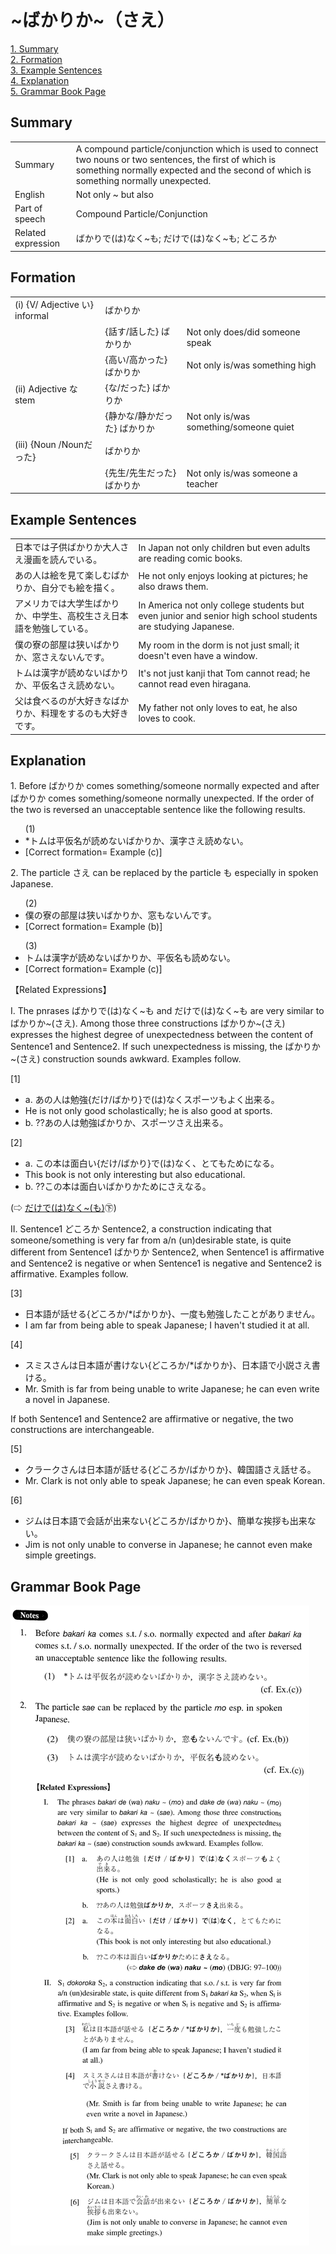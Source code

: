 # ~ばかりか~（さえ）

[1. Summary](#summary)<br>
[2. Formation](#formation)<br>
[3. Example Sentences](#example-sentences)<br>
[4. Explanation](#explanation)<br>
[5. Grammar Book Page](#grammar-book-page)<br>


## Summary

<table><tr>   <td>Summary</td>   <td>A compound particle/conjunction which is used to connect two nouns or two sentences, the first of which is something normally expected and the second of which is something normally unexpected.</td></tr><tr>   <td>English</td>   <td>Not only ~ but also</td></tr><tr>   <td>Part of speech</td>   <td>Compound Particle/Conjunction</td></tr><tr>   <td>Related expression</td>   <td>ばかりで(は)なく~も; だけで(は)なく~も; どころか</td></tr></table>

## Formation

<table class="table"> <tbody><tr class="tr head"> <td class="td"><span class="numbers">(i)</span> <span> <span class="bold">{V/   Adjective い} informal</span></span></td> <td class="td"><span class="concept">ばかりか</span> </td> <td class="td"><span>&nbsp;</span></td> </tr> <tr class="tr"> <td class="td"><span>&nbsp;</span></td> <td class="td"><span>{話す/話した} <span class="concept">ばかりか</span></span></td> <td class="td"><span>Not only does/did someone    speak</span></td> </tr> <tr class="tr"> <td class="td"><span>&nbsp;</span></td> <td class="td"><span>{高い/高かった} <span class="concept">ばかりか</span></span></td> <td class="td"><span>Not only is/was something    high</span></td> </tr> <tr class="tr head"> <td class="td"><span class="numbers">(ii)</span> <span> <span class="bold">Adjective    な stem</span></span></td> <td class="td"><span>{<span class="concept">な</span>/<span class="concept">だった</span>} <span class="concept">ばかりか</span></span></td> <td class="td"><span>&nbsp;</span></td> </tr> <tr class="tr"> <td class="td"><span>&nbsp;</span></td> <td class="td"><span>{静か<span class="concept">な</span>/静か<span class="concept">だった</span>} <span class="concept">ばかりか</span></span></td> <td class="td"><span>Not only is/was    something/someone quiet</span></td> </tr> <tr class="tr head"> <td class="td"><span class="numbers">(iii)</span> <span> <span class="bold">{Noun /Nounだった}</span></span></td> <td class="td"><span class="concept">ばかりか</span> </td> <td class="td"><span>&nbsp;</span></td> </tr> <tr class="tr"> <td class="td"><span>&nbsp;</span></td> <td class="td"><span>{先生/先生だった} <span class="concept">ばかりか</span></span></td> <td class="td"><span>Not only is/was someone a    teacher</span></td> </tr> </tbody></table>

## Example Sentences

<table><tr>   <td>日本では子供ばかりか大人さえ漫画を読んでいる。</td>   <td>In Japan not only children but even adults are reading comic books.</td></tr><tr>   <td>あの人は絵を見て楽しむばかりか、自分でも絵を描く。</td>   <td>He not only enjoys looking at pictures; he also draws them.</td></tr><tr>   <td>アメリカでは大学生ばかりか、中学生、高校生さえ日本語を勉強している。</td>   <td>In America not only college students but even junior and senior high school students are studying Japanese.</td></tr><tr>   <td>僕の寮の部屋は狭いばかりか、窓さえないんです。</td>   <td>My room in the dorm is not just small; it doesn't even have a window.</td></tr><tr>   <td>トムは漢字が読めないばかりか、平仮名さえ読めない。</td>   <td>It's not just kanji that Tom cannot read; he cannot read even hiragana.</td></tr><tr>   <td>父は食べるのが大好きなばかりか、料理をするのも大好きです。</td>   <td>My father not only loves to eat, he also loves to cook.</td></tr></table>

## Explanation

<p>1. Before <span class="cloze">ばかりか</span> comes something/someone normally expected and after <span class="cloze">ばかりか</span> comes something/someone normally unexpected. If the order of the two is reversed an unacceptable sentence like the following results.</p>  <ul>(1) <li>*トムは平仮名が読めない<span class="cloze">ばかりか</span>、漢字<span class="cloze">さえ</span>読めない。</li> <div class="divide"></div> <li>[Correct formation= Example (c)]</li> </ul>  <p>2. The particle <span class="cloze">さえ</span> can be replaced by the particle も especially in spoken Japanese.</p>  <ul>(2) <li>僕の寮の部屋は狭い<span class="cloze">ばかりか</span>、窓もないんです。</li> <div class="divide"></div> <li>[Correct formation= Example (b)]</li> </ul>  <ul>(3) <li>トムは漢字が読めない<span class="cloze">ばかりか</span>、平仮名も読めない。</li> <div class="divide"></div> <li>[Correct formation= Example (c)]</li> </ul>  <p>【Related Expressions】</p>  <p>I. The pnrases ばかりで(は)なく~も and だけで(は)なく~も are very similar to <span class="cloze">ばかりか</span>~(<span class="cloze">さえ</span>). Among those three constructions <span class="cloze">ばかりか</span>~(<span class="cloze">さえ</span>) expresses the highest degree of unexpectedness between the content of Sentence1 and Sentence2. If such unexpectedness is missing, the <span class="cloze">ばかりか</span>~(<span class="cloze">さえ</span>) construction sounds awkward. Examples follow.</p>  <p>[1]</p>  <ul> <li>a. あの人は勉強{だけ/ばかり}で(は)なくスポーツもよく出来る。</li> <li>He is not only good scholastically; he is also good at sports.</li> <div class="divide"></div> <li>b. ??あの人は勉強<span class="cloze">ばかりか</span>、スポーツ<span class="cloze">さえ</span>出来る。</li> </ul>  <p>[2]</p>  <ul> <li>a. この本は面白い{だけ/ばかり}で(は)なく、とてもためになる。</li> <li>This book is not only interesting but also educational.</li> <div class="divide"></div> <li>b. ??この本は面白い<span class="cloze">ばかりか</span>ために<span class="cloze">さえ</span>なる。</li> </ul>  <p>(⇨ <a href="http://bunpou.neocities.org/基本basic.html#㊦ だけで(は)なく～(も)">だけで(は)なく~(も)</a>㊦)</p>  <p>II. Sentence1 どころか Sentence2, a construction indicating that someone/something is very far from a/n (un)desirable state, is quite different from Sentence1 <span class="cloze">ばかりか</span> Sentence2, when Sentence1 is affirmative and Sentence2 is negative or when Sentence1 is negative and Sentence2 is affirmative. Examples follow.</p>  <p>[3]</p>  <ul> <li>日本語が話せる{どころか/*<span class="cloze">ばかりか</span>}、一度も勉強したことがありません。</li> <li>I am far from being able to speak Japanese; I haven't studied it at all.</li> </ul>  <p>[4]</p>  <ul> <li>スミスさんは日本語が書けない{どころか/*<span class="cloze">ばかりか</span>}、日本語で小説<span class="cloze">さえ</span>書ける。</li> <li>Mr. Smith is far from being unable to write Japanese; he can even write a novel in Japanese.</li> </ul>  <p>If both Sentence1 and Sentence2 are affirmative or negative, the two constructions are interchangeable.</p>  <p>[5]</p>  <ul> <li>クラークさんは日本語が話せる{どころか/<span class="cloze">ばかりか</span>}、韓国語<span class="cloze">さえ</span>話せる。</li> <li>Mr. Clark is not only able to speak Japanese; he can even speak Korean.</li> </ul>  <p>[6]</p>  <ul> <li>ジムは日本語で会話が出来ない{どころか/<span class="cloze">ばかりか</span>}、簡単な挨拶も出来ない。</li> <li>Jim is not only unable to converse in Japanese; he cannot even make simple greetings.</li> </ul>

## Grammar Book Page

![](../img/Intermediateばかりか～さえ.png)

